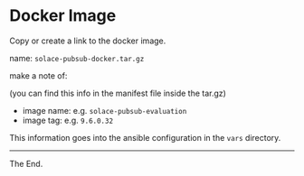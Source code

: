 # Docker Image

Copy or create a link to the docker image.

name: `solace-pubsub-docker.tar.gz`

make a note of:

(you can find this info in the manifest file inside the tar.gz)

- image name: e.g. `solace-pubsub-evaluation`
- image tag: e.g. `9.6.0.32`

This information goes into the ansible configuration in the `vars` directory.

---
The End.
